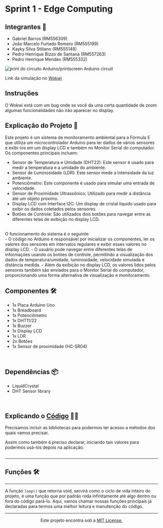 # Sprint 1 - Edge Computing

## Integrantes 👋
<ul>
    <li>Gabriel Barros (RM556309)</li>  
    <li>João Marcelo Furtado Romero (RM555199)</li>
    <li>Kayky Silva Stiliano (RM555148)</li>
    <li>Pedro Henrique Bizzo de Santana (RM557263)</li>
    <li>Pedro Henrique Mendes (RM555332)</li>
</ul>
 
<img src="https://github.com/Formula-E-Mahindra-Racing/Sprint1-Edge/blob/main/arduino-sketch.png" alt="print do circuito Arduino/printscreen Arduino circuit"/>

Link da simulação no <a href="https://wokwi.com/projects/400451221044858881">Wokwi</a>

## Instruções
O Wokwi está com um bug onde se você da uma certa quantidade de zoom algumas funcionalidades não irão aparecer no display.

## Explicação do Projeto 📖
Este projeto é um sistema de monitoramento ambiental para a Fórmula E que utiliza um microcontrolador Arduino para ler dados de vários sensores e exibi-los em um display LCD e também no Monitor Serial do computador. Os componentes principais incluem:
<br>
- Sensor de Temperatura e Umidade (DHT22): Este sensor é usado para medir a temperatura e a umidade do ambiente.
- Sensor de Luminosidade (LDR): Este sensor mede a intensidade da luz ambiente.
- Potenciômetro: Este componente é usado para simular uma entrada de velocidade.
- Sensor de Proximidade Ultrassônico: Utilizado para medir a distância até um objeto próximo.
- Display LCD com Interface I2C: Um display de cristal líquido usado para exibir os dados coletados pelos sensores.
- Botões de Controle: São utilizados dois botões para navegar entre as diferentes telas de exibição no display LCD.
<br>
O funcionamento do sistema é o seguinte:
<br>
- O código no Arduino é responsável por inicializar os componentes, ler os valores dos sensores em intervalos regulares e exibir esses valores no display LCD.
- O usuário pode navegar entre diferentes telas de informações usando os botões de controle, permitindo a visualização dos dados de temperatura/umidade, luminosidade, velocidade simulada e distância medida.
- Além da exibição no display LCD, os valores lidos pelos sensores também são enviados para o Monitor Serial do computador, proporcionando uma forma alternativa de visualização e monitoramento.
<br>
 
## Componentes 🛠️
<ul>
    <li>1x Placa Arduino Uno</li>
    <li>1x Breadboard</li>
    <li>1x Potenciômetro</li>
    <li>1x DHT11/22</li>
    <li>1x Buzzer</li>
    <li>1x Display LCD</li>
    <li>1x LDR</li>
    <li>2x Botões</li>
    <li>1x Sensor de proximidade (HC-SR04)</li>
</ul>
 
<br>
 
## Dependências 📦
<ul>
    <li>LiquidCrystal</li>
    <li>DHT Sensor library</li>
</ul>
 
<br>

## Explicando o <a href="path">Código</a> 🧑‍💻
 
Precisamos incluir as bibliotecas para podermos ter acesso a métodos dos quais vamos precisar.
 
Assim como também é preciso declarar, iniciando tais valores para podermos usá-los depois na aplicação.
 
```c

```
<hr>

 ## Funções 🛠️


<hr>

A função `loop()` que retorna void, servirá como o ciclo de vida inteiro do projeto, é uma função que por padrão roda infinitamente até algo dentro ou fora do código pará-lo.
Aqui, vamos chamar nossas funções principais já declaradas para termos uma melhor leitura e manutenção do código.

<hr>
 
<center>Este projeto encontra sob a <a href="path">MIT License.</a></center>
